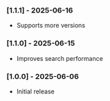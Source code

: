 <h3>[1.1.1] - 2025-06-16</h3>
<ul>
<li>Supports more versions</li>
</ul>
<h3>[1.1.0] - 2025-06-15</h3>
<ul>
<li>Improves search performance</li>
</ul>
<h3>[1.0.0] - 2025-06-06</h3>
<ul>
<li>Initial release</li>
</ul>